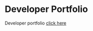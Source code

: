 # Developer Portfolio

Developer portfolio [click here](https://mackmiller.github.io/dev-portfolio/)